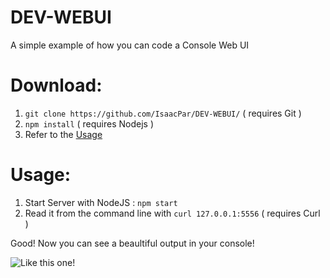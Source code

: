 # DEV-WEBUI

A simple example of how you can code a Console Web UI

# Download:

1. `git clone https://github.com/IsaacPar/DEV-WEBUI/` ( requires Git )
2. `npm install` ( requires Nodejs )
3. Refer to the [Usage](#usage)

# Usage:

1. Start Server with NodeJS : ` npm start `
2. Read it from the command line with `curl 127.0.0.1:5556` ( requires Curl )

Good! Now you can see a beaultiful output in your console!

![Like this one!]()
